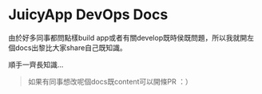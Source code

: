# JuicyApp DevOps Docs

由於好多同事都問點樣build app或者有關develop既時侯既問題，所以我就開左個docs出黎比大家share自己既知識。

順手一齊長知識…

> 如果有同事想改呢個docs既content可以開條PR ：）
